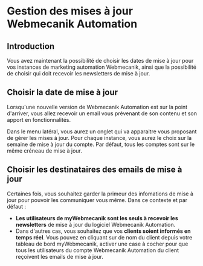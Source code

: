 # Gestion des mises à jour Webmecanik Automation #

## Introduction ##
Vous avez maintenant la possibilité de choisir les dates de mise à jour pour vos instances de marketing automation Webmecanik, ainsi que la possibilité de choisir qui doit recevoir les newsletters de mise à jour.

## Choisir la date de mise à jour ##
Lorsqu'une nouvelle version de Webmecanik Automation est sur la point d'arriver, vous allez recevoir un email vous prévenant de son contenu et son apport en fonctionnalités.

Dans le menu latéral, vous aurez un onglet qui va apparaitre vous proposant de gérer les mises à jour. Pour chaque instance, vous aurez le choix sur la semaine de mise à jour du compte. Par défaut, tous les comptes sont sur le même créneau de mise à jour.

## Choisir les destinataires des emails de mise à jour ##
Certaines fois, vous souhaitez garder la primeur des infomations de mise à jour pour pouvoir les communiquer vous même. Dans ce contexte et par défaut :
* **Les utilisateurs de myWebmecanik sont les seuls à recevoir les newsletters** de mise à jour du logiciel Webmecanik Automation.
* Dans d'autres cas, vous souhaitez que vos **clients soient informés en temps réel**. Vous pouvez en cliquant sur de nom du client depuis votre tableau de bord myWebmecanik, activer une case à cocher pour que tous les utilisateurs du compte Webmecanik Automation du client reçoivent les emails de mise à jour.
